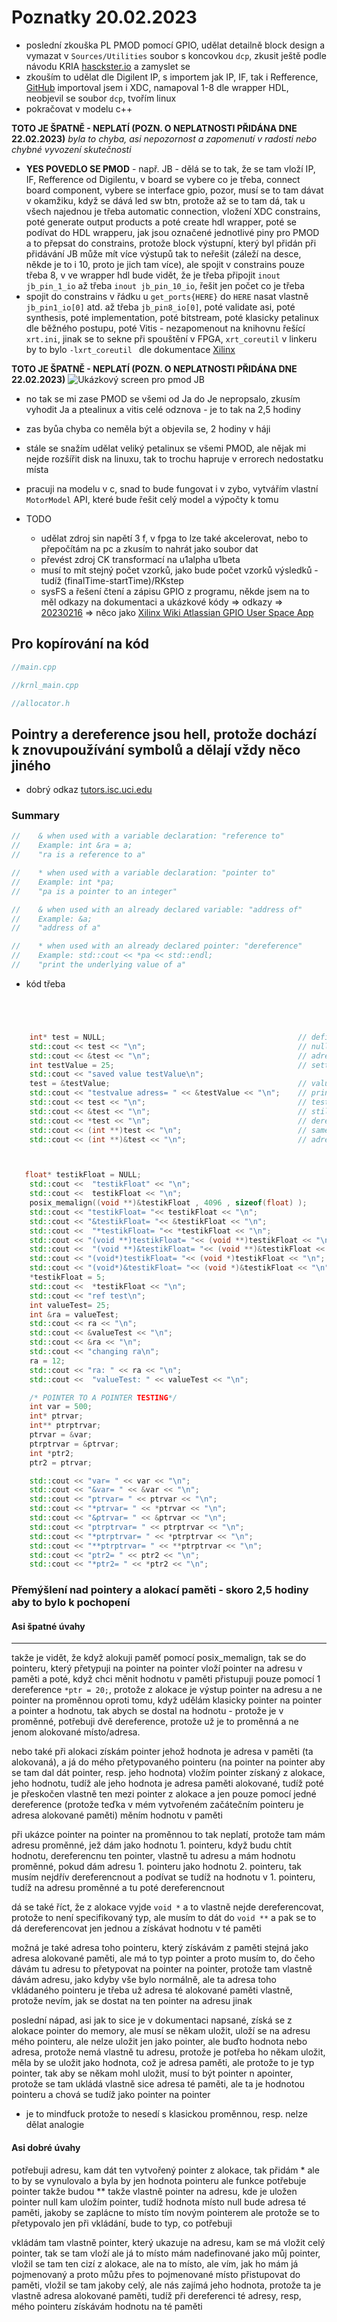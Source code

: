 # Poznatky 20.02.2023

- poslední zkouška PL PMOD pomocí GPIO, udělat detailně block design a vymazat v `Sources/Utilities` soubor s koncovkou `dcp`, zkusit ještě podle návodu KRIA [hasckster.io](https://www.hackster.io/whitney-knitter/rpi-pmod-connector-gpio-with-custom-pl-design-in-kria-kr260-53c40e) a zamyslet se
- zkouším to udělat dle Digilent IP, s importem jak IP, IF, tak i Refference, [GitHub](https://github.com/Digilent/vivado-library) importoval jsem i XDC, namapoval 1-8 dle wrapper HDL, neobjevil se soubor `dcp`, tvořím linux
- pokračovat v modelu c++

**TOTO JE ŠPATNĚ - NEPLATÍ (POZN. O NEPLATNOSTI PŘIDÁNA DNE 22.02.2023)**
_byla to chyba, asi nepozornost a zapomenutí v radosti nebo chybné vyvození skutečnosti_

- **YES POVEDLO SE PMOD** - např. JB - dělá se to tak, že se tam vloží IP, IF, Refference od Digilentu, v board se vybere co je třeba, connect board component, vybere se interface gpio, pozor, musí se to tam dávat v okamžiku, když se dává led sw btn, protože až se to tam dá, tak u všech najednou je třeba automatic connection, vložení XDC constrains, poté generate output products a poté create hdl wrapper, poté se podívat do HDL wrapperu, jak jsou označené jednotlivé piny pro PMOD a to přepsat do constrains, protože block výstupní, který byl přidán při přidávání JB může mít více výstupů tak to neřešit (záleží na desce, někde je to i 10, proto je jich tam více), ale spojit v constrains pouze třeba 8, v ve wrapper hdl bude vidět, že je třeba připojit `inout jb_pin_1_io` až třeba `inout jb_pin_10_io`, řešit jen počet co je třeba
- spojit do constrains v řádku u `get_ports{HERE}` do `HERE` nasat vlastně `jb_pin1_io[0]` atd. až třeba `jb_pin8_io[0]`, poté validate asi, poté synthesis, poté implementation, poté bitstream, poté klasicky petalinux dle běžného postupu, poté Vitis - nezapomenout na knihovnu řešící `xrt.ini`, jinak se to sekne při spouštění v FPGA, `xrt_coreutil` v linkeru by to bylo `-lxrt_coreutil ` dle dokumentace [Xilinx](https://docs.xilinx.com/r/2021.2-English/ug1393-vitis-application-acceleration/Custom-Profiling-of-the-Host-Application)

**TOTO JE ŠPATNĚ - NEPLATÍ (POZN. O NEPLATNOSTI PŘIDÁNA DNE 22.02.2023)**
![Ukázkový screen pro pmod JB](./images/20230220/20230220_ukazkovy_screen_pro_pmod_jb.png)

- no tak se mi zase PMOD se všemi od Ja do Je nepropsalo, zkusím vyhodit Ja a ptealinux a vitis celé odznova - je to tak na 2,5 hodiny
- zas byůa chyba co neměla být a objevila se, 2 hodiny v háji

- stále se snažím udělat veliký petalinux se všemi PMOD, ale nějak mi nejde rozšířit disk na linuxu, tak to trochu hapruje v errorech nedostatku místa
- pracuji na modelu v c, snad to bude fungovat i v zybo, vytvářím vlastní `MotorModel` API, které bude řešit celý model a výpočty k tomu

- TODO
  - udělat zdroj sin napětí 3 f, v fpga to lze také akcelerovat, nebo to přepočítám na pc a zkusím to nahrát jako soubor dat
  - převést zdroj CK transformací na u1alpha u1beta
  - musí to mít stejný počet vzorků, jako bude počet vzorků výsledků - tudíž (finalTime-startTime)/RKstep
  - sysFS a řešení čtení a zápisu GPIO z programu, někde jsem na to měl odkazy na dokumentaci a ukázkové kódy => odkazy => [20230216](./20230216) => něco jako [Xilinx Wiki Atlassian GPIO User Space App](https://xilinx-wiki.atlassian.net/wiki/spaces/A/pages/18842142/GPIO+User+Space+App)

## Pro kopírování na kód

```c++
//main.cpp

```

```c++
//krnl_main.cpp

```

```c++
//allocator.h

```

## Pointry a dereference jsou hell, protože dochází k znovupoužívání symbolů a dělají vždy něco jiného

- dobrý odkaz [tutors.isc.uci.edu](http://tutors.ics.uci.edu/index.php/tutor-resources/81-cpp-resources/122-cpp-ref-pointer-operators)

### Summary

```c++
//    & when used with a variable declaration: "reference to"
//    Example: int &ra = a;
//    "ra is a reference to a"

//    * when used with a variable declaration: "pointer to"
//    Example: int *pa;
//    "pa is a pointer to an integer"

//    & when used with an already declared variable: "address of"
//    Example: &a;
//    "address of a"

//    * when used with an already declared pointer: "dereference"
//    Example: std::cout << *pa << std::endl;
//    "print the underlying value of a"
```

- kód třeba

```c++




    int* test = NULL;                                           // defining a pointer
    std::cout << test << "\n";                                  // null adress output 0x0
    std::cout << &test << "\n";                                 // adress of a pointer variable in memory
    int testValue = 25;                                         // setting new value variable
    std::cout << "saved value testValue\n";
    test = &testValue;                                          // value of pointer holds adress of testValue
    std::cout << "testvalue adress= " << &testValue << "\n";    // printing out adress of testValue
    std::cout << test << "\n";                                  // test pointer value is adress of testValue
    std::cout << &test << "\n";                                 // still printing adress of a pointer variable in memory
    std::cout << *test << "\n";                                 // dereferencing value => getting value of testValue ,for struct it would be structName->variable
    std::cout << (int **)test << "\n";                          // same as test - it is value of test so adress of testValue variable
    std::cout << (int **)&test << "\n";                         // adress of a pointer



   float* testikFloat = NULL;                                                           // defining pointer
    std::cout <<  "testikFloat" << "\n";
    std::cout <<  testikFloat << "\n";                                                  // adress to which pointer points = NULL
    posix_memalign((void **)&testikFloat , 4096 , sizeof(float) );                      // potřebujete to vlastně vstup adresu, aby posix_memalign mohla změnit hodnotu pointeru na adresu pointeru který ukazuje na místo alokované v paměti, jenže ještě je třeba přetypovat tu adresu, protože je to typ pointer na pointer
    std::cout << "testikFloat= "<< testikFloat << "\n";                                 // value of testikFloat so adress of a memory
    std::cout << "&testikFloat= "<< &testikFloat << "\n";                               // adress of a pointer testikFloat
    std::cout <<  "*testikFloat= "<< *testikFloat << "\n";                              // value in a memory allocated memory place - dereferencing
    std::cout << "(void **)testikFloat= "<< (void **)testikFloat << "\n";               // value of a testikFloat so adress of a memory but with changed type
    std::cout <<  "(void **)&testikFloat= "<< (void **)&testikFloat << "\n";            // adress of a testikFloat in void format
    std::cout << "(void*)testikFloat= "<< (void *)testikFloat << "\n";
    std::cout << "(void*)&testikFloat= "<< (void *)&testikFloat << "\n";
    *testikFloat = 5;
    std::cout <<  *testikFloat << "\n";                                                 // setting value in a memory to which is pointed by pointer testikFloat, so dereference testikFloat and paste value 5 here
    std::cout << "ref test\n";
    int valueTest= 25;                                                                  // new integer value
    int &ra = valueTest;                                                                // ra is reference to a
    std::cout << ra << "\n";
    std::cout << &valueTest << "\n";                                                    // adress of a variable valueTest
    std::cout << &ra << "\n";                                                           // basically adress of a variable valueTest
    std::cout << "changing ra\n";
    ra = 12;                                                                            // changing value of ra so value of valueTest
    std::cout << "ra: " << ra << "\n";
    std::cout <<  "valueTest: " << valueTest << "\n";

    /* POINTER TO A POINTER TESTING*/
    int var = 500;
    int* ptrvar;
    int** ptrptrvar;
    ptrvar = &var;
    ptrptrvar = &ptrvar;
    int *ptr2;
    ptr2 = ptrvar;

    std::cout << "var= " << var << "\n";
    std::cout << "&var= " << &var << "\n";
    std::cout << "ptrvar= " << ptrvar << "\n";
    std::cout << "*ptrvar= " << *ptrvar << "\n";
    std::cout << "&ptrvar= " << &ptrvar << "\n";
    std::cout << "ptrptrvar= " << ptrptrvar << "\n";
    std::cout << "*ptrptrvar= " << *ptrptrvar << "\n";
    std::cout << "**ptrptrvar= " << **ptrptrvar << "\n";
    std::cout << "ptr2= " << ptr2 << "\n";
    std::cout << "*ptr2= " << *ptr2 << "\n";
```

### Přemýšlení nad pointery a alokací paměti - skoro 2,5 hodiny aby to bylo k pochopení

#### Asi špatné úvahy

---

takže je vidět, že když alokuji paměť pomocí posix_memalign, tak se do pointeru, který přetypuji na pointer na pointer vloží pointer na adresu v paměti a poté, když chci měnit hodnotu v paměti přistupuji pouze pomocí 1 dereference `*ptr = 20;`, protože z alokace je výstup pointer na adresu a ne pointer na proměnnou oproti tomu, když udělám klasicky pointer na pointer a pointer a hodnotu, tak abych se dostal na hodnotu - protože je v proměnné, potřebuji dvě dereference, protože už je to proměnná a ne jenom alokované místo/adresa.

nebo také při alokaci získám pointer jehož hodnota je adresa v paměti (ta alokovaná), a já do mého přetypovaného pointeru (na pointer na pointer aby se tam dal dát pointer, resp. jeho hodnota) vložím pointer získaný z alokace, jeho hodnotu, tudíž ale jeho hodnota je adresa paměti alokované, tudíž poté je přeskočen vlastně ten mezi pointer z alokace a jen pouze pomocí jedné dereference (protože teďka v mém vytvořeném začátečním pointeru je adresa alokované paměti) měním hodnotu v paměti

při ukázce pointer na pointer na proměnnou to tak neplatí, protože tam mám adresu proměnné, jež dám jako hodnotu 1. pointeru, když budu chtít hodnotu, dereferencnu ten pointer, vlastně tu adresu a mám hodnotu proměnné, pokud dám adresu 1. pointeru jako hodnotu 2. pointeru, tak musím nejdřív dereferencnout a podívat se tudíž na hodnotu v 1. pointeru, tudíž na adresu proměnné a tu poté dereferencnout

dá se také říct, že z alokace vyjde `void *` a to vlastně nejde dereferencovat, protože to není specifikovaný typ, ale musím to dát do `void **` a pak se to dá dereferencovat jen jednou a získávat hodnotu v té paměti

možná je také adresa toho pointeru, který získávám z paměti stejná jako adresa alokované paměti, ale má to typ pointer a proto musím to, do čeho dávám tu adresu to přetypovat na pointer na pointer, protože tam vlastně dávám adresu, jako kdyby vše bylo normálně, ale ta adresa toho vkládaného pointeru je třeba už adresa té alokované paměti vlastně, protože nevím, jak se dostat na ten pointer na adresu jinak

poslední nápad, asi jak to sice je v dokumentaci napsané, získá se z alokace pointer do memory, ale musí se někam uložit, uloží se na adresu mého pointeru, ale nelze uložit jen jako pointer, ale buďto hodnota nebo adresa, protože nemá vlastně tu adresu, protože je potřeba ho někam uložit, měla by se uložit jako hodnota, což je adresa paměti, ale protože to je typ pointer, tak aby se někam mohl uložit, musí to být pointer n apointer, protože se tam ukládá vlastně sice adresa té paměti, ale ta je hodnotou pointeru a chová se tudíž jako pointer na pointer

- je to mindfuck protože to nesedí s klasickou proměnnou, resp. nelze dělat analogie

#### Asi dobré úvahy

potřebuji adresu, kam dát ten vytvořený pointer z alokace, tak přidám \* ale to by se vynulovalo a byla by jen hodnota pointeru ale funkce potřebuje pointer takže budou \*\* takže vlastně pointer na adresu, kde je uložen pointer null kam uložím pointer, tudíž hodnota místo null bude adresa té paměti, jakoby se zaplácne to místo tím novým pointerem ale protože se to přetypovalo jen při vkládání, bude to typ, co potřebuji

vkládám tam vlastně pointer, který ukazuje na adresu, kam se má vložit celý pointer, tak se tam vloží ale já to místo mám nadefinované jako můj pointer, vložil se tam ten cizí z alokace, ale na to místo, ale vím, jak ho mám já pojmenovaný a proto můžu přes to pojmenované místo přistupovat do paměti, vložil se tam jakoby celý, ale nás zajímá jeho hodnota, protože ta je vlastně adresa alokované paměti, tudíž při dereferenci té adresy, resp, mého pointeru získávám hodnotu na té paměti
